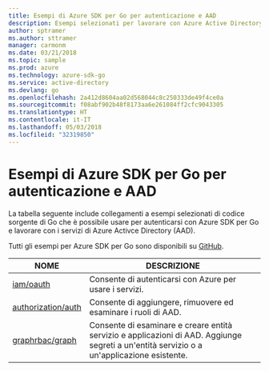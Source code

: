 ```yaml
---
title: Esempi di Azure SDK per Go per autenticazione e AAD
description: Esempi selezionati per lavorare con Azure Active Directory (AAD) e autenticazione da Azure SDK per Go.
author: sptramer
ms.author: sttramer
manager: carmonm
ms.date: 03/21/2018
ms.topic: sample
ms.prod: azure
ms.technology: azure-sdk-go
ms.service: active-directory
ms.devlang: go
ms.openlocfilehash: 2a412d8604aa02d568044c8c250333de49f4ce0a
ms.sourcegitcommit: f08abf902b48f8173aa6e261084ff2cfc9043305
ms.translationtype: HT
ms.contentlocale: it-IT
ms.lasthandoff: 05/03/2018
ms.locfileid: "32319850"
---
```

# <a name="azure-sdk-for-go-samples-for-authentication-and-aad"></a>Esempi di Azure SDK per Go per autenticazione e AAD

La tabella seguente include collegamenti a esempi selezionati di codice sorgente di Go che è possibile usare per autenticarsi con Azure SDK per Go e lavorare con i servizi di Azure Activce Directory (AAD). 

Tutti gli esempi per Azure SDK per Go sono disponibili su [GitHub](https://github.com/Azure-Samples/azure-sdk-for-go-samples).

| NOME | DESCRIZIONE |
|------|-------------|
| [iam/oauth](https://github.com/Azure-Samples/azure-sdk-for-go-samples/blob/master/iam/oauth.go) | Consente di autenticarsi con Azure per usare i servizi. |
| [authorization/auth](https://github.com/Azure-Samples/azure-sdk-for-go-samples/blob/master/authorization/auth.go) | Consente di aggiungere, rimuovere ed esaminare i ruoli di AAD. |
| [graphrbac/graph](https://github.com/Azure-Samples/azure-sdk-for-go-samples/blob/master/graphrbac/graph.go) | Consente di esaminare e creare entità servizio e applicazioni di AAD. Aggiunge segreti a un'entità servizio o a un'applicazione esistente. |
